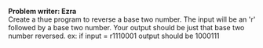 <b>Problem writer: Ezra</b><br>
Create a thue program to reverse a base two number. The input will be an 'r' followed by a base two number. Your output should be just that base two number reversed. ex: if input = r1110001 output should be 1000111
